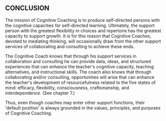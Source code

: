 ## CONCLUSION

The mission of Cognitive Coaching is to produce self-directed persons with the cognitive capacities for self-directed learning. Ultimately, the support person with the greatest flexibility in choices and repertoire has the greatest capacity to support growth. It is for this reason that Cognitive Coaches, devoted to mediating thinking, will occasionally draw from the other support services of collaborating and consulting to achieve these ends.

The Cognitive Coach knows that through his support services in collaboration and consulting he can provide data, ideas, and structured experiences that can enhance the teacher's cognitive capacity, teaching alternatives, and instructional skills. The coach also knows that through collaborating and/or consulting, opportunities will arise that can enhance the teacher's development of resourcefulness related to the five states of mind: efficacy, flexibility, consciousness, craftsmanship, and interdependence. (See chapter 7.)

Thus, even though coaches may enter other support functions, their 'default position' is always grounded in the values, principles, and purposes of Cognitive Coaching.